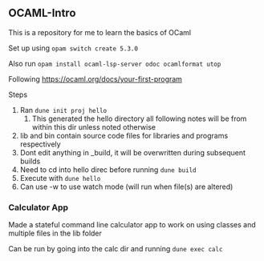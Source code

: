 ## OCAML-Intro

This is a repository for me to learn the basics of OCaml

Set up using ```opam switch create 5.3.0```

Also run ```opam install ocaml-lsp-server odoc ocamlformat utop```

Following https://ocaml.org/docs/your-first-program

Steps

1. Ran ```dune init proj hello```
    1. This generated the hello directory all following notes will be from within this dir unless noted otherwise
2. lib and bin contain source code files for libraries and programs respectively
3. Dont edit anything in _build, it will be overwritten during subsequent builds
4. Need to cd into hello direc before running ```dune build```
5. Execute with ```dune hello```
6. Can use -w to use watch mode (will run when file(s) are altered)

### Calculator App
Made a stateful command line calculator app to work on using classes and multiple files in the lib folder

Can be run by going into the calc dir and running ```dune exec calc```